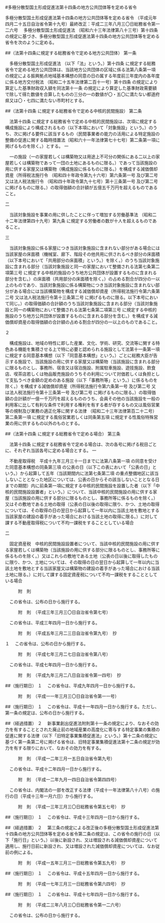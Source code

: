 #多極分散型国土形成促進法第十四条の地方公共団体等を定める省令



多極分散型国土形成促進法第十四条の地方公共団体等を定める省令
（平成元年四月二十五日自治省令第十九号）最終改正：平成二三年八月三〇日総務省令第一二六号
　多極分散型国土形成促進法
（昭和六十三年法律第八十三号）第十四条
の規定に基づき、多極分散型国土形成促進法第十四条の地方公共団体等を定める省令を次のように定める。

##（法第十四条に規定する総務省令で定める地方公共団体）
第一条

　多極分散型国土形成促進法
（以下「法」という。）第十四条
に規定する総務省令で定める地方公共団体は、当該地方公共団体の区域に係る法第八条第一項
の規定による振興拠点地域基本構想の同意の日の属する年度前三年度内の各年度に係る地方交付税法
（昭和二十五年法律第二百十一号）第十四条
の規定により算定した基準財政収入額を同法第十一条
の規定により算定した基準財政需要額で除して得た数値を合算したものの三分の一の数値が〇・五〇に満たない都道府県又は〇・七四に満たない市町村とする。



##（法第十四条
に規定する総務省令で定める中核的民間施設）
第二条

　法第十四条
に規定する総務省令で定める中核的民間施設は、次項に規定する構成施設により構成されるもの（以下本項において「対象施設」という。）のうち、次に掲げる要件に該当するもの（民間事業者の能力の活用による特定施設の整備の促進に関する臨時措置法（昭和六十一年法律第七十七号）第二条第一項に掲げるものを除く。）とする。
一

　一の施設（一の家屋若しくは構築物又は用途上不可分の関係にある二以上の家屋若しくは構築物であって一団の土地にあるものに限る。）であって当該施設の用に供する家屋又は構築物（構成施設に係るものに限る。）を構成する減価償却資産（所得税法施行令
（昭和四十年政令第九十六号）第六条第一号
及び第二号
又は法人税法施行令
（昭和四十年政令第九十七号）第十三条第一号
及び第二号
に掲げるものに限る。）の取得価額の合計額が五億五千万円を超えるものであること。

二

　当該対象施設を事業の用に供したことに伴って増加する労働基準法
（昭和二十二年法律第四十九号）第九条
に規定する労働者の数が十人を超えるものであること。

三

　当該対象施設に係る家屋につき当該対象施設に含まれない部分がある場合には当該家屋の床面積（機械室、廊下、階段その他共用に供されるべき部分の床面積（以下本号において「共用部分の床面積」という。）を除く。）のうち当該対象施設に含まれる部分（当該対象施設と同一の家屋において整備される法第七条第二項第三号
に規定する中核的施設のうち地方公共団体が設置するものに含まれる部分を含む。）の床面積（共用部分の床面積を除く。）の占める割合が四分の一以上のものであり、当該対象施設に係る構築物につき当該対象施設に含まれない部分がある場合には当該構築物を構成する減価償却資産（所得税法施行令第六条第二号
又は法人税法施行令第十三条第二号
に掲げるものに限る。以下本号において同じ。）の取得価額の合計額のうち当該対象施設に含まれる部分（当該対象施設と同一の構築物において整備される法第七条第二項第三号
に規定する中核的施設のうち地方公共団体が設置するものに含まれる部分を含む。）を構成する減価償却資産の取得価額の合計額の占める割合が四分の一以上のものであること。


２

　構成施設は、地域の特性に即した産業、文化、学術、研究、交流等に関する特色ある機能を集積させる上で特に必要と認められる施設として法第十一条第一項
に規定する同意基本構想（以下「同意基本構想」という。）ごとに総務大臣が告示する施設で、当該施設の用に供する家屋又は構築物（当該施設に含まれる部分に限るものとし、事務所、宿舎又は宿泊施設、附属駐車施設、遊技施設、飲食店、喫茶店若しくは物品販売施設のうちその利用について対価若しくは負担として支払うべき金額の定めのある施設（以下「事務所等」という。）に係るものを除く。）を構成する減価償却資産（所得税法施行令第六条第一号
及び第二号
又は法人税法施行令第十三条第一号
及び第二号
に掲げるものに限る。）の取得価額の合計額が一億一千万円を超えるもののうち、会員その他の当該施設を一般の利用客に比して有利な条件で利用する権利を有する者が存するもの又は風俗営業等の規制及び業務の適正化等に関する法律
（昭和二十三年法律第百二十二号）第二条第一項
に規定する風俗営業若しくは同条第五項
に規定する性風俗特殊営業の用に供するもの以外のものとする。



##（法第十四条
に規定する総務省令で定める場合）
第三条

　法第十四条
に規定する総務省令で定める場合は、次の各号に掲げる税目ごとに、それぞれ当該各号に定める場合とする。
一

　不動産取得税　平成十九年三月三十一日までに法第八条第一項
の同意を受けた同意基本構想の同条第三項
の公表の日（以下この表において「公表の日」という。）から起算して五年（当該期間内に法第七条第二項
の重点整備地区に該当しないこととなった地区については、公表の日からその該当しないこととなる日までの期間）内に前条第一項に規定する中核的民間施設を設置した者（以下「中核的民間施設設置者」という。）について、当該中核的民間施設の用に供する家屋（当該施設の用に供する部分に限るものとし、事務所等に係るものを除く。）又はその敷地である土地の取得（公表の日以後の取得に限り、かつ、土地の取得については、その取得の日の翌日から起算して一年以内に当該土地を敷地とする当該家屋の建設の着手があった場合における当該土地の取得に限る。）に対して課する不動産取得税について不均一課税をすることとしている場合 

二

　固定資産税　中核的民間施設設置者について、当該中核的民間施設の用に供する家屋若しくは構築物（当該施設の用に供する部分に限るものとし、事務所等に係るものを除く。）又はこれらの敷地である土地（公表の日以後に取得したものに限り、かつ、土地については、その取得の日の翌日から起算して一年以内に当該土地を敷地とする当該家屋又は構築物の建設の着手があった場合における当該土地に限る。）に対して課する固定資産税について不均一課税をすることとしている場合





　　　附　則


　この省令は、公布の日から施行する。


　　　附　則　（平成三年三月三〇日自治省令第七号）


　この省令は、平成三年四月一日から施行する。


　　　附　則　（平成五年三月二三日自治省令第九号）　抄

１
　この省令は、公布の日から施行する。


　　　附　則　（平成七年三月二七日自治省令第八号）


　この省令は、平成七年四月一日から施行する。


　　　附　則　（平成九年三月二八日自治省令第一四号）　抄

##（施行期日）
１
　この省令は、平成九年四月一日から施行する。


　　　附　則　（平成一一年三月三〇日自治省令第一一号）

##（施行期日）
１
　この省令は、平成十一年四月一日から施行する。ただし、第一条の規定は、公布の日から施行する。

##（経過措置）
２
　新事業創出促進法附則第十一条の規定により、なおその効力を有することとされた廃止前の地域産業の高度化に寄与する特定事業の集積の促進に関する法律（以下「旧特定事業集積促進法」という。）第十二条の規定に基づく第一条第二号に掲げる省令は、旧特定事業集積促進法第十二条の規定が効力を有する限りにおいて、なおその効力を有する。


　　　附　則　（平成一二年三月一五日自治省令第九号）


　この省令は、平成十二年四月一日から施行する。


　　　附　則　（平成一二年九月一四日自治省令第四四号）


　この省令は、内閣法の一部を改正する法律（平成十一年法律第八十八号）の施行の日（平成十三年一月六日）から施行する。


　　　附　則　（平成一三年三月三〇日総務省令第五七号）　抄

##（施行期日）
１
　この省令は、平成十三年四月一日から施行する。

##（経過措置）
２
　第三条の規定による改正後の多極分散型国土形成促進法第十四条の地方公共団体等を定める省令第二条の規定は、この省令の施行の日（以下「施行日」という。）以後に新設され、又は増設される減価償却資産について適用し、施行日前に新設され、又は増設された減価償却資産については、なお従前の例による。


　　　附　則　（平成一五年三月三一日総務省令第五九号）　抄

##（施行期日）
１
　この省令は、平成十五年四月一日から施行する。


　　　附　則　（平成一七年三月三一日総務省令第六四号）　抄

##（施行期日）
１
　この省令は、平成十七年四月一日から施行する。


　　　附　則　（平成二三年八月三〇日総務省令第一二六号）


　この省令は、公布の日から施行する。





